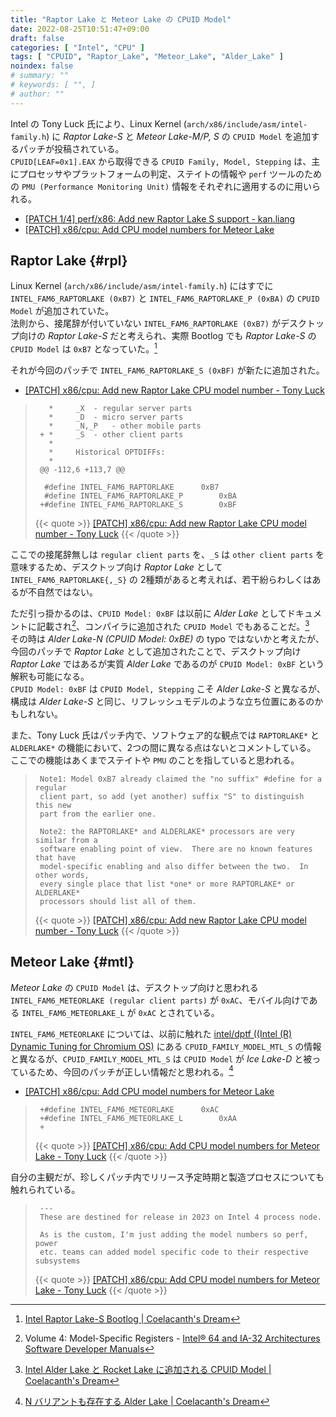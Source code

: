 ```yaml
---
title: "Raptor Lake と Meteor Lake の CPUID Model"
date: 2022-08-25T10:51:47+09:00
draft: false
categories: [ "Intel", "CPU" ]
tags: [ "CPUID", "Raptor_Lake", "Meteor_Lake", "Alder_Lake" ]
noindex: false
# summary: ""
# keywords: [ "", ]
# author: ""
---
```


Intel の Tony Luck 氏により、Linux Kernel (`arch/x86/include/asm/intel-family.h`) に *Raptor Lake-S* と *Meteor Lake-M/P, S* の `CPUID Model` を追加するパッチが投稿されている。  
`CPUID[LEAF=0x1].EAX` から取得できる `CPUID Family, Model, Stepping` は、主にプロセッサやプラットフォームの判定、ステイトの情報や `perf` ツールのための `PMU (Performance Monitoring Unit)` 情報をそれぞれに適用するのに用いられる。  

 * [[PATCH 1/4] perf/x86: Add new Raptor Lake S support - kan.liang](https://lore.kernel.org/all/20220823210129.979394-1-kan.liang@linux.intel.com/)
 * [[PATCH] x86/cpu: Add CPU model numbers for Meteor Lake](https://lore.kernel.org/all/20220824175718.232384-1-tony.luck@intel.com/T/#u)

## Raptor Lake {#rpl}
Linux Kernel (`arch/x86/include/asm/intel-family.h`) にはすでに `INTEL_FAM6_RAPTORLAKE (0xB7)` と `INTEL_FAM6_RAPTORLAKE_P (0xBA)` の `CPUID Model` が追加されていた。  
法則から、接尾辞が付いていない `INTEL_FAM6_RAPTORLAKE (0xB7)` がデスクトップ向けの *Raptor Lake-S* だと考えられ、実際 Bootlog でも *Raptor Lake-S* の `CPUID Model` は `0xB7` となっていた。[^rpl-bootlog]  

[^rpl-bootlog]: [Intel Raptor Lake-S Bootlog | Coelacanth's Dream](/posts/2022/01/07/intel-rpl_s-bootlog/)

それが今回のパッチで `INTEL_FAM6_RAPTORLAKE_S (0xBF)` が新たに追加された。  

 * [[PATCH] x86/cpu: Add new Raptor Lake CPU model number - Tony Luck](https://lore.kernel.org/all/20220823174819.223941-1-tony.luck@intel.com/)

 > 		  *		_X	- regular server parts
 > 		  *		_D	- micro server parts
 > 		  *		_N,_P	- other mobile parts
 > 		+ *		_S	- other client parts
 > 		  *
 > 		  *		Historical OPTDIFFs:
 > 		  *
 > 		@@ -112,6 +113,7 @@
 > 		 
 > 		 #define INTEL_FAM6_RAPTORLAKE		0xB7
 > 		 #define INTEL_FAM6_RAPTORLAKE_P		0xBA
 > 		+#define INTEL_FAM6_RAPTORLAKE_S		0xBF
 >
 > {{< quote >}} [[PATCH] x86/cpu: Add new Raptor Lake CPU model number - Tony Luck](https://lore.kernel.org/all/20220823174819.223941-1-tony.luck@intel.com/) {{< /quote >}}

ここでの接尾辞無しは `regular client parts` を、`_S` は `other client parts` を意味するため、デスクトップ向け *Raptor Lake* として `INTEL_FAM6_RAPTORLAKE{,_S}` の 2種類があると考えれば、若干紛らわしくはあるが不自然ではない。  

ただ引っ掛かるのは、`CPUID Model: 0xBF` は以前に *Alder Lake* としてドキュメントに記載され[^doc]、コンパイラに追加された `CPUID Model` でもあることだ。[^adl]  
その時は *Alder Lake-N (CPUID Model: 0xBE)* の typo ではないかと考えたが、今回のパッチで *Raptor Lake* として追加されたことで、デスクトップ向け *Raptor Lake* ではあるが実質 *Alder Lake* であるのが `CPUID Model: 0xBF` という解釈も可能になる。  
`CPUID Model: 0xBF` は `CPUID Model, Stepping` こそ *Alder Lake-S* と異なるが、構成は *Alder Lake-S* と同じ、リフレッシュモデルのような立ち位置にあるのかもしれない。  

[^doc]: Volume 4: Model-Specific Registers - [Intel® 64 and IA-32 Architectures Software Developer Manuals](https://www.intel.com/content/www/us/en/developer/articles/technical/intel-sdm.html)
[^adl]: [Intel Alder Lake と Rocket Lake に追加される CPUID Model | Coelacanth's Dream](/posts/2022/01/07/intel-adl-rkl-new-model/)

また、Tony Luck 氏はパッチ内で、ソフトウェア的な観点では `RAPTORLAKE*` と `ALDERLAKE*` の機能において、2つの間に異なる点はないとコメントしている。  
ここでの機能はあくまでステイトや `PMU` のことを指していると思われる。  

 > 		Note1: Model 0xB7 already claimed the "no suffix" #define for a regular
 > 		client part, so add (yet another) suffix "S" to distinguish this new
 > 		part from the earlier one.
 > 		
 > 		Note2: the RAPTORLAKE* and ALDERLAKE* processors are very similar from a
 > 		software enabling point of view.  There are no known features that have
 > 		model-specific enabling and also differ between the two.  In other words,
 > 		every single place that list *one* or more RAPTORLAKE* or ALDERLAKE*
 > 		processors should list all of them.
 >
 > {{< quote >}} [[PATCH] x86/cpu: Add new Raptor Lake CPU model number - Tony Luck](https://lore.kernel.org/all/20220823174819.223941-1-tony.luck@intel.com/) {{< /quote >}}

## Meteor Lake {#mtl}
*Meteor Lake* の `CPUID Model` は、デスクトップ向けと思われる `INTEL_FAM6_METEORLAKE (regular client parts)` が `0xAC`、モバイル向けである `INTEL_FAM6_METEORLAKE_L` が `0xAC` とされている。  

`INTEL_FAM6_METEORLAKE` については、以前に触れた [intel/dptf ((Intel (R) Dynamic Tuning for Chromium OS)](https://github.com/intel/dptf) にある `CPUID_FAMILY_MODEL_MTL_S` の情報と異なるが、`CPUID_FAMILY_MODEL_MTL_S` は `CPUID Model` が *Ice Lake-D* と被っているため、今回のパッチが正しい情報だと思われる。[^dptf]  

[^dptf]: [N バリアントも存在する Alder Lake | Coelacanth's Dream](/posts/2021/11/16/coreboot-intel-adl_n/)

 * [[PATCH] x86/cpu: Add CPU model numbers for Meteor Lake](https://lore.kernel.org/all/20220824175718.232384-1-tony.luck@intel.com/T/#u)

 > 		+#define INTEL_FAM6_METEORLAKE		0xAC
 > 		+#define INTEL_FAM6_METEORLAKE_L		0xAA
 > 		+
 >
 > {{< quote >}} [[PATCH] x86/cpu: Add CPU model numbers for Meteor Lake - Tony Luck](https://lore.kernel.org/all/20220824175718.232384-1-tony.luck@intel.com/) {{< /quote >}}

自分の主観だが、珍しくパッチ内でリリース予定時期と製造プロセスについても触れられている。  

 > 		---
 > 		These are destined for release in 2023 on Intel 4 process node.
 > 		
 > 		As is the custom, I'm just adding the model numbers so perf, power
 > 		etc. teams can added model specific code to their respective subsystems
 >
 > {{< quote >}} [[PATCH] x86/cpu: Add CPU model numbers for Meteor Lake - Tony Luck](https://lore.kernel.org/all/20220824175718.232384-1-tony.luck@intel.com/) {{< /quote >}}
